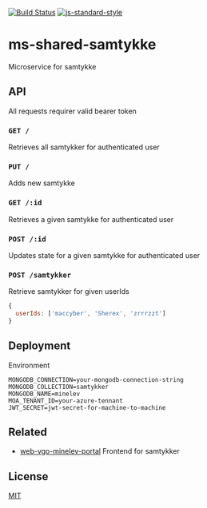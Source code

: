 [![Build Status](https://travis-ci.com/vtfk/ms-shared-samtykke.svg?branch=master)](https://travis-ci.com/vtfk/ms-shared-samtykke)
[![js-standard-style](https://img.shields.io/badge/code%20style-standard-brightgreen.svg?style=flat)](https://github.com/feross/standard)

# ms-shared-samtykke

Microservice for samtykke

## API

All requests requirer valid bearer token

### ```GET /```

Retrieves all samtykker for authenticated user

### ```PUT /```

Adds new samtykke

### ```GET /:id```

Retrieves a given samtykke for authenticated user

### ```POST /:id```

Updates state for a given samtykke for authenticated user

### ```POST /samtykker```

Retrieve samtykker for given userIds

```JavaScript
{
  userIds: ['maccyber', 'Sherex', 'zrrrzzt']
}
```

## Deployment

Environment

```
MONGODB_CONNECTION=your-mongodb-connection-string
MONGODB_COLLECTION=samtykker
MONGODB_NAME=minelev
MOA_TENANT_ID=your-azure-tennant
JWT_SECRET=jwt-secret-for-machine-to-machine
```

## Related

- [web-vgo-minelev-portal](https://github.com/vtfk/web-vgo-minelev-portal) Frontend for samtykker

## License

[MIT](LICENSE)
